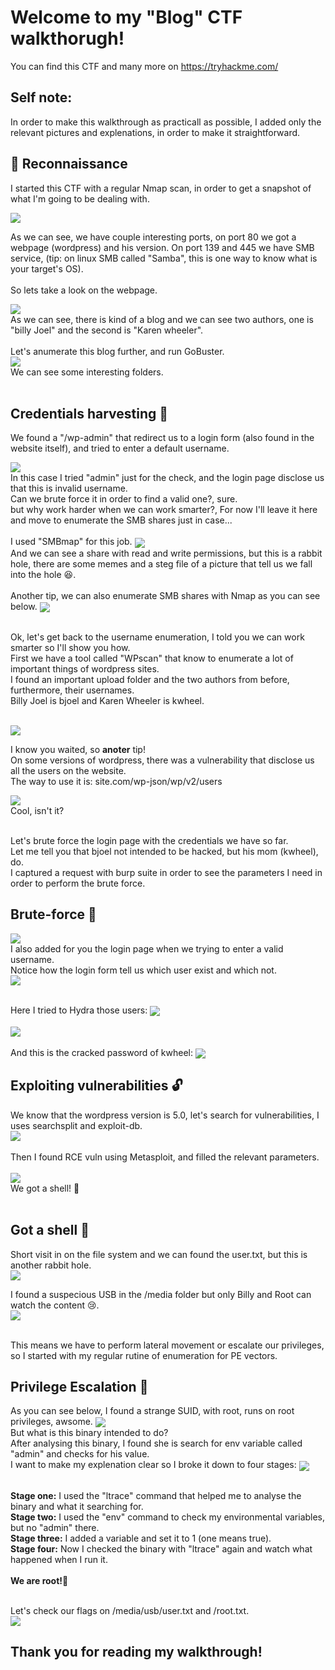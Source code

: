 # Welcome to my "Blog" CTF walkthorugh!
You can find this CTF and many more on https://tryhackme.com/

## Self note:
In order to make this walkthrough as practicall as possible,
I added only the relevant pictures and explenations, in order to make it straightforward.

## 🔎 Reconnaissance

I started this CTF with a regular Nmap scan, in order to get a snapshot of what I'm going to be dealing with.

<img align="center" src="Images/1.png">

As we can see, we have couple interesting ports, on port 80 we got a webpage (wordpress) and his version.
On port 139 and 445 we have SMB service, (tip: on linux SMB called "Samba", this is one way to know what is your target's OS).
<br><br>
So lets take a look on the webpage.

<img align="center" src="Images/2.png">
<br>
As we can see, there is kind of a blog and we can see two authors, one is "billy Joel" and the second is "Karen wheeler".
<br><br>
Let's anumerate this blog further, and run GoBuster.
<br>

<img align="center" src="Images/3.png">
<br>
We can see some interesting folders.
<br><br>

## Credentials harvesting 🧰
We found a "/wp-admin" that redirect us to a login form (also found in the website itself), and tried to enter a default username.

<img align="center" src="Images/4.png">
<br>
In this case I tried "admin" just for the check, and the login page disclose us that this is invalid username.
<br>
Can we brute force it in order to find a valid one?, sure.
<br>
but why work harder when we can work smarter?, For now I'll leave it here and move to enumerate the SMB shares just in case...
<br><br>
I used "SMBmap" for this job.

<img align="center" src="Images/5.png">
<br>
And we can see a share with read and write permissions, but this is a rabbit hole, there are some memes and a steg file of a picture that tell us we fall into the hole 😆.
<br><br>
Another tip, we can also enumerate SMB shares with Nmap as you can see below.

<img align="center" src="Images/6.png">
<br><br>

Ok, let's get back to the username enumeration, I told you we can work smarter so I'll show you how.
<br>
First we have a tool called "WPscan" that know to enumerate a lot of important things of wordpress sites.
<br>
I found an important upload folder and the two authors from before, furthermore, their usernames.
<br>
Billy Joel is bjoel and Karen Wheeler is kwheel.
<br><br>

<img align="center" src="Images/7.png">

I know you waited, so <b>anoter</b> tip!
<br>
On some versions of wordpress, there was a vulnerability that disclose us all the users on the website.
<br>
The way to use it is: site.com/wp-json/wp/v2/users
<br>

<img align="center" src="Images/8.png">
<br>
Cool, isn't it?
<br><br>

Let's brute force the login page with the credentials we have so far.
<br>
Let me tell you that bjoel not intended to be hacked, but his mom (kwheel), do.
<br>
I captured a request with burp suite in order to see the parameters I need in order to perform the brute force.
<br>

## Brute-force 🐉
<img align="center" src="Images/9.png">
<br>
I also added for you the login page when we trying to enter a valid username.
<br>
Notice how the login form tell us which user exist and which not.
<br>

<img align="center" src="Images/10.png">
<br><br>

Here I tried to Hydra those users:
<img align="center" src="Images/11.png">
<br><br>
<img align="center" src="Images/12.png">
<br><br>
And this is the cracked password of kwheel:
<img align="center" src="Images/13.png">
<br>

## Exploiting vulnerabilities 🔓
We know that the wordpress version is 5.0, let's search for vulnerabilities, I uses searchsplit and exploit-db.
<br>
<img align="center" src="Images/14.png">
<br><br>
Then I found RCE vuln using Metasploit, and filled the relevant parameters.
<br><br>
<img align="center" src="Images/15.png">
<br>
We got a shell! 🚀
<br><br>

## Got a shell 🐚
Short visit in on the file system and we can found the user.txt, but this is another rabbit hole.
<br>
<img align="center" src="Images/16.png">
<br>

I found a suspecious USB in the /media folder but only Billy and Root can watch the content 😢.
<br>
<img align="center" src="Images/17.png">
<br><br>

This means we have to perform lateral movement or escalate our privileges, so I started with my regular rutine of enumeration for PE vectors.
<br>

## Privilege Escalation 👑

As you can see below, I found a strange SUID, with root, runs on root privileges, awsome.
<img align="center" src="Images/18.png">
<br>
But what is this binary intended to do?
<br>
After analysing this binary, I found she is search for env variable called "admin" and checks for his value.
<br>
I want to make my explenation clear so I broke it down to four stages:
<img align="center" src="Images/19.png">
<br><br>

<b>Stage one:</b> I used the "ltrace" command that helped me to analyse the binary and what it searching for.
<br>
<b>Stage two:</b> I used the "env" command to check my environmental variables, but no "admin" there.
<br>
<b>Stage three:</b> I added a variable and set it to 1 (one means true).
<br>
<b>Stage four:</b> Now I checked the binary with "ltrace" again and watch what happened when I run it.
<br><br>
<b>We are root!🥇</b>
<br><br>

Let's check our flags on /media/usb/user.txt and /root.txt.
<br>
<img align="center" src="Images/20.png">

## Thank you for reading my walkthrough!































